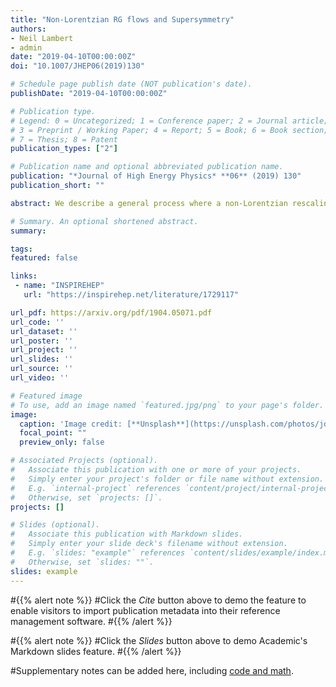 ```yaml
---
title: "Non-Lorentzian RG flows and Supersymmetry"
authors:
- Neil Lambert
- admin
date: "2019-04-10T00:00:00Z"
doi: "10.1007/JHEP06(2019)130"

# Schedule page publish date (NOT publication's date).
publishDate: "2019-04-10T00:00:00Z"

# Publication type.
# Legend: 0 = Uncategorized; 1 = Conference paper; 2 = Journal article;
# 3 = Preprint / Working Paper; 4 = Report; 5 = Book; 6 = Book section;
# 7 = Thesis; 8 = Patent
publication_types: ["2"]

# Publication name and optional abbreviated publication name.
publication: "*Journal of High Energy Physics* **06** (2019) 130"
publication_short: ""

abstract: We describe a general process where a non-Lorentzian rescaling of a supersymmetric field theory leads to a scale-invariant fixed point action without Lorentz invariance but where the supersymmetry is preserved or even enhanced. We apply this procedure to five-dimensional maximally supersymmetric super-Yang-Mills, leading to a field theory with 24 super(conformal) symmetries. We also apply this procedure to the BLG model with 32 super(conformal) symmetries and ABJM models with 24 super(conformal) symmetries.

# Summary. An optional shortened abstract.
summary: 

tags:
featured: false

links:
 - name: "INSPIREHEP"
   url: "https://inspirehep.net/literature/1729117"

url_pdf: https://arxiv.org/pdf/1904.05071.pdf
url_code: ''
url_dataset: ''
url_poster: ''
url_project: ''
url_slides: ''
url_source: ''
url_video: ''

# Featured image
# To use, add an image named `featured.jpg/png` to your page's folder. 
image:
  caption: 'Image credit: [**Unsplash**](https://unsplash.com/photos/jdD8gXaTZsc)'
  focal_point: ""
  preview_only: false

# Associated Projects (optional).
#   Associate this publication with one or more of your projects.
#   Simply enter your project's folder or file name without extension.
#   E.g. `internal-project` references `content/project/internal-project/index.md`.
#   Otherwise, set `projects: []`.
projects: []

# Slides (optional).
#   Associate this publication with Markdown slides.
#   Simply enter your slide deck's filename without extension.
#   E.g. `slides: "example"` references `content/slides/example/index.md`.
#   Otherwise, set `slides: ""`.
slides: example
---
```


#{{% alert note %}}
#Click the *Cite* button above to demo the feature to enable visitors to import publication metadata into their reference management software.
#{{% /alert %}}

#{{% alert note %}}
#Click the *Slides* button above to demo Academic's Markdown slides feature.
#{{% /alert %}}

#Supplementary notes can be added here, including [code and math](https://sourcethemes.com/academic/docs/writing-markdown-latex/).
